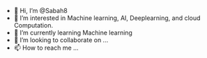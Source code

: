 - 👋 Hi, I’m @Sabah8
- 👀 I’m interested in Machine learning, AI, Deeplearning, and cloud Computation.
- 🌱 I’m currently learning Machine learning
- 💞️ I’m looking to collaborate on ...
- 📫 How to reach me ...

<!---
Sabah8/Sabah8 is a ✨ special ✨ repository because its `README.md` (this file) appears on your GitHub profile.
You can click the Preview link to take a look at your changes.
--->
